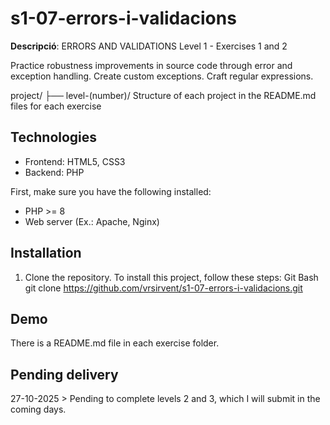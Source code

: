 # s1-07-errors-i-validacions
**Descripció**: ERRORS AND VALIDATIONS
Level 1 - Exercises 1 and 2

Practice robustness improvements in source code through error and exception handling.
Create custom exceptions.
Craft regular expressions.
 
 project/
   ├── level-(number)/ Structure of each project in the README.md files for each exercise

## Technologies 
- Frontend: HTML5, CSS3 
- Backend: PHP

First, make sure you have the following installed:
- PHP >= 8
- Web server (Ex.: Apache, Nginx)

## Installation
1. Clone the repository. To install this project, follow these steps:
    Git Bash
    git clone https://github.com/vrsirvent/s1-07-errors-i-validacions.git

## Demo  
There is a README.md file in each exercise folder.
    
## Pending delivery
27-10-2025 > Pending to complete levels 2 and 3, which I will submit in the coming days.